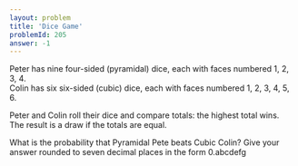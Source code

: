 ```yaml
---
layout: problem
title: 'Dice Game'
problemId: 205
answer: -1
---
```

Peter has nine four-sided (pyramidal) dice, each with faces numbered 1, 2, 3, 4.  
 Colin has six six-sided (cubic) dice, each with faces numbered 1, 2, 3, 4, 5, 6.

Peter and Colin roll their dice and compare totals: the highest total wins. The result is a draw if the totals are equal.

What is the probability that Pyramidal Pete beats Cubic Colin? Give your answer rounded to seven decimal places in the form 0.abcdefg